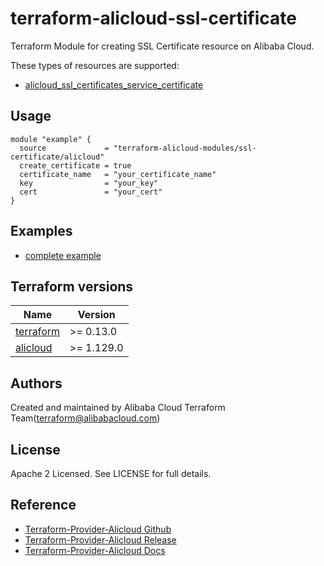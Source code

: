 # terraform-alicloud-ssl-certificate
Terraform Module for creating SSL Certificate resource on Alibaba Cloud.

These types of resources are supported:

* [alicloud_ssl_certificates_service_certificate](https://registry.terraform.io/providers/aliyun/alicloud/latest/docs/resources/ssl_certificates_service_certificate)


## Usage

```hcl
module "example" {
  source             = "terraform-alicloud-modules/ssl-certificate/alicloud"
  create_certificate = true
  certificate_name   = "your_certificate_name"
  key                = "your_key"
  cert               = "your_cert"
}
```

## Examples

* [complete example](https://github.com/terraform-alicloud-modules/terraform-alicloud-ssl-certificate/tree/main/examples/complete)

## Terraform versions

| Name | Version |
|------|---------|
| <a name="requirement_terraform"></a> [terraform](#requirement\_terraform) | >= 0.13.0 |
| <a name="requirement_alicloud"></a> [alicloud](#requirement\_alicloud) | >= 1.129.0 |

Authors
-------
Created and maintained by Alibaba Cloud Terraform Team(terraform@alibabacloud.com)

License
----
Apache 2 Licensed. See LICENSE for full details.

Reference
---------
* [Terraform-Provider-Alicloud Github](https://github.com/terraform-providers/terraform-provider-alicloud)
* [Terraform-Provider-Alicloud Release](https://releases.hashicorp.com/terraform-provider-alicloud/)
* [Terraform-Provider-Alicloud Docs](https://www.terraform.io/docs/providers/alicloud/index.html)
